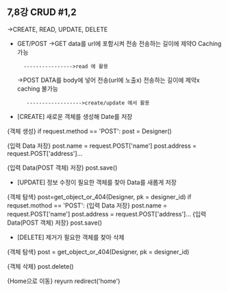 ## 7,8강 CRUD #1,2

->CREATE, READ, UPDATE, DELETE

  + GET/POST
    ->GET data를 url에 포함시켜 전송
          전송하는 길이에 제약O
          Caching 가능
  
          ---------------->read 에 활용
          
    ->POST  DATA를 body에 넣어 전송(url에 노출x)
            전송하는 길이에 제약x
            caching 불가능
           
           ------------------>create/update 에서 활용
  
 + [CREATE] 새로운 객체를 생성해 Date를 저장

  {객체 생성} if request.method == 'POST':
	        post = Designer()

  {입력 Data 저장}  post.name = request.POST['name']
                  post.address = request.POST['address']…
  
  {입력 Data(POST 객체) 저장} post.save()
  
 
 + [UPDATE] 정보 수정이 필요한 객체를 찾아 Data를 새롭게 저장

  {객체 탐색} post=get_object_or_404(Designer, pk = designer_id)
            if requset.mothod == 'POST':
  {입력 Data 저장}  post.name = request.POST['name']
                  post.address = request.POST['address']…
  {입력 Data(POST 객체) 저장}  post.save()

  + [DELETE] 제거가 필요한 객체를 찾아 삭제

  {객체 탐색} post = get_object_or_404(Designer, pk = designer_id)
  
  {객체 삭제} post.delete()
  
  {Home으로 이동} reyurn redirect('home')
  
  
